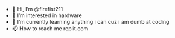 - 👋 Hi, I’m @firefist211
- 👀 I’m interested in hardware
- 🌱 I’m currently learning anything i can cuz i am dumb at coding
- 📫 How to reach me replit.com

<!---
firefist211/firefist211 is a ✨ special ✨ repository because its `README.md` (this file) appears on your GitHub profile.
You can click the Preview link to take a look at your changes.
--->
